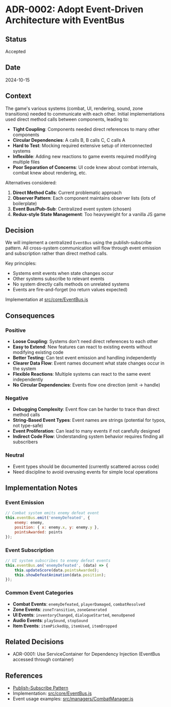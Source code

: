 # ADR-0002: Adopt Event-Driven Architecture with EventBus

## Status

Accepted

## Date

2024-10-15

## Context

The game's various systems (combat, UI, rendering, sound, zone transitions) needed to communicate with each other. Initial implementations used direct method calls between components, leading to:

- **Tight Coupling**: Components needed direct references to many other components
- **Circular Dependencies**: A calls B, B calls C, C calls A
- **Hard to Test**: Mocking required extensive setup of interconnected systems
- **Inflexible**: Adding new reactions to game events required modifying multiple files
- **Poor Separation of Concerns**: UI code knew about combat internals, combat knew about rendering, etc.

Alternatives considered:
1. **Direct Method Calls**: Current problematic approach
2. **Observer Pattern**: Each component maintains observer lists (lots of boilerplate)
3. **Event Bus/Pub-Sub**: Centralized event system (chosen)
4. **Redux-style State Management**: Too heavyweight for a vanilla JS game

## Decision

We will implement a centralized `EventBus` using the publish-subscribe pattern. All cross-system communication will flow through event emission and subscription rather than direct method calls.

Key principles:
- Systems emit events when state changes occur
- Other systems subscribe to relevant events
- No system directly calls methods on unrelated systems
- Events are fire-and-forget (no return values expected)

Implementation at [src/core/EventBus.js](../../src/core/EventBus.js)

## Consequences

### Positive

- **Loose Coupling**: Systems don't need direct references to each other
- **Easy to Extend**: New features can react to existing events without modifying existing code
- **Better Testing**: Can test event emission and handling independently
- **Clearer Data Flow**: Event names document what state changes occur in the system
- **Flexible Reactions**: Multiple systems can react to the same event independently
- **No Circular Dependencies**: Events flow one direction (emit → handle)

### Negative

- **Debugging Complexity**: Event flow can be harder to trace than direct method calls
- **String-Based Event Types**: Event names are strings (potential for typos, not type-safe)
- **Event Proliferation**: Can lead to many events if not carefully designed
- **Indirect Code Flow**: Understanding system behavior requires finding all subscribers

### Neutral

- Event types should be documented (currently scattered across code)
- Need discipline to avoid overusing events for simple local operations

## Implementation Notes

### Event Emission

```javascript
// Combat system emits enemy defeat event
this.eventBus.emit('enemyDefeated', {
    enemy: enemy,
    position: { x: enemy.x, y: enemy.y },
    pointsAwarded: points
});
```

### Event Subscription

```javascript
// UI system subscribes to enemy defeat events
this.eventBus.on('enemyDefeated', (data) => {
    this.updateScore(data.pointsAwarded);
    this.showDefeatAnimation(data.position);
});
```

### Common Event Categories

- **Combat Events**: `enemyDefeated`, `playerDamaged`, `combatResolved`
- **Zone Events**: `zoneTransition`, `zoneGenerated`
- **UI Events**: `inventoryChanged`, `dialogueStarted`, `menuOpened`
- **Audio Events**: `playSound`, `stopSound`
- **Item Events**: `itemPickedUp`, `itemUsed`, `itemDropped`

## Related Decisions

- ADR-0001: Use ServiceContainer for Dependency Injection (EventBus accessed through container)

## References

- [Publish-Subscribe Pattern](https://en.wikipedia.org/wiki/Publish%E2%80%93subscribe_pattern)
- Implementation: [src/core/EventBus.js](../../src/core/EventBus.js)
- Event usage examples: [src/managers/CombatManager.js](../../src/managers/CombatManager.js)
